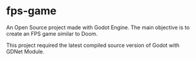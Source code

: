 # fps-game
An Open Source project made with Godot Engine. The main objective is to create an FPS game similar to Doom.

This project required the latest compiled source version of Godot with GDNet Module.

